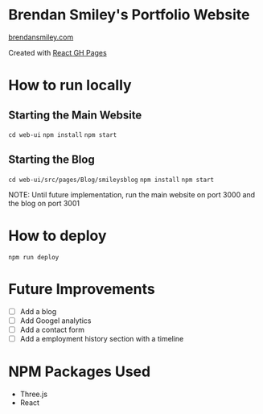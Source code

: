 # Brendan Smiley's Portfolio Website

[brendansmiley.com](https://brendansmiley.com)

Created with [React GH Pages](https://github.com/gitname/react-gh-pages)

# How to run locally

## Starting the Main Website

`cd web-ui`
`npm install`
`npm start`

## Starting the Blog

`cd web-ui/src/pages/Blog/smileysblog`
`npm install`
`npm start`

NOTE: Until future implementation, run the main website on port 3000 and the blog on port 3001

# How to deploy

`npm run deploy`

# Future Improvements

- [ ] Add a blog
- [ ] Add Googel analytics
- [ ] Add a contact form
- [ ] Add a employment history section with a timeline

# NPM Packages Used

- Three.js
- React
